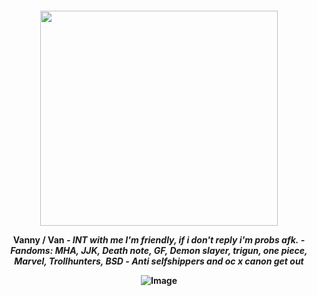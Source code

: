  <p align="center">
  <h4 align="center"
    </a>
<img src="https://github.com/user-attachments/assets/c09c4348-1476-4643-b77b-9fac77dd605e" class="fr-fic fr-dib" width="380" height="344.712">

**Vanny / Van** 
_- INT with me I'm friendly, if i don't reply i'm probs afk._ 
_- Fandoms: MHA, JJK, Death note, GF, Demon slayer, trigun, one piece, Marvel, Trollhunters, BSD_
_- Anti selfshippers and oc x canon get out_


![Image](https://github.com/user-attachments/assets/65b3f63b-24af-4bf7-aa12-0e38f5dcfb06)
